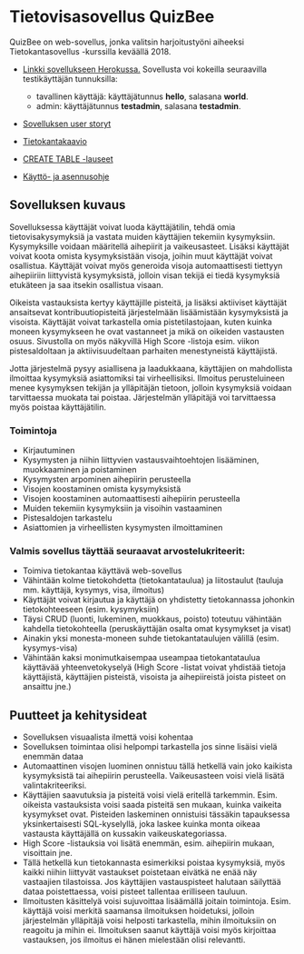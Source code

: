 # Tietovisasovellus QuizBee

QuizBee on web-sovellus, jonka valitsin harjoitustyöni aiheeksi Tietokantasovellus -kurssilla keväällä 2018.

- [Linkki sovellukseen Herokussa.](https://quizbee-demo.herokuapp.com/) Sovellusta voi kokeilla seuraavilla testikäyttäjän tunnuksilla:
  - tavallinen käyttäjä: käyttäjätunnus __hello__, salasana __world__.
  - admin: käyttäjätunnus __testadmin__, salasana __testadmin__.

- [Sovelluksen user storyt](https://github.com/mshroom/visailusivusto/blob/master/documentation/userstories.md)

- [Tietokantakaavio](https://github.com/mshroom/visailusivusto/blob/master/documentation/database_diagram.png)

- [CREATE TABLE -lauseet](https://github.com/mshroom/visailusivusto/blob/master/documentation/create_table_statements.md)

- [Käyttö- ja asennusohje](https://github.com/mshroom/visailusivusto/blob/master/documentation/usersguide.md)

## Sovelluksen kuvaus

Sovelluksessa käyttäjät voivat luoda käyttäjätilin, tehdä omia tietovisakysymyksiä ja vastata muiden käyttäjien tekemiin kysymyksiin. Kysymyksille voidaan määritellä aihepiirit ja vaikeusasteet. Lisäksi käyttäjät voivat koota omista kysymyksistään visoja, joihin muut käyttäjät voivat osallistua.  Käyttäjät voivat myös generoida visoja automaattisesti tiettyyn aihepiiriin liittyvistä kysymyksistä, jolloin visan tekijä ei tiedä kysymyksiä etukäteen ja saa itsekin osallistua visaan.

Oikeista vastauksista kertyy käyttäjille pisteitä, ja lisäksi aktiiviset käyttäjät ansaitsevat kontribuutiopisteitä järjestelmään lisäämistään kysymyksistä ja visoista. Käyttäjät voivat tarkastella  omia pistetilastojaan, kuten kuinka moneen kysymykseen he ovat vastanneet ja mikä on oikeiden vastausten osuus. Sivustolla on myös näkyvillä High Score -listoja esim. viikon pistesaldoltaan ja aktiivisuudeltaan parhaiten menestyneistä käyttäjistä. 

Jotta järjestelmä pysyy asiallisena ja laadukkaana, käyttäjien on mahdollista ilmoittaa kysymyksiä asiattomiksi tai virheellisiksi. Ilmoitus perusteluineen menee kysymyksen tekijän ja ylläpitäjän tietoon, jolloin kysymyksiä voidaan tarvittaessa muokata tai poistaa. Järjestelmän ylläpitäjä voi tarvittaessa myös poistaa käyttäjätilin.

### Toimintoja
* Kirjautuminen
* Kysymysten ja niihin liittyvien vastausvaihtoehtojen lisääminen, muokkaaminen ja poistaminen
* Kysymysten arpominen aihepiirin perusteella
* Visojen koostaminen omista kysymyksistä
* Visojen koostaminen automaattisesti aihepiirin perusteella
* Muiden tekemiin kysymyksiin ja visoihin vastaaminen
* Pistesaldojen tarkastelu
* Asiattomien ja virheellisten kysymysten ilmoittaminen

### Valmis sovellus täyttää seuraavat arvostelukriteerit:
* Toimiva tietokantaa käyttävä web-sovellus
* Vähintään kolme tietokohdetta (tietokantataulua) ja liitostaulut (tauluja mm. käyttäjä, kysymys, visa, ilmoitus)
* Käyttäjät voivat kirjautua ja käyttäjä on yhdistetty tietokannassa johonkin tietokohteeseen (esim. kysymyksiin)
* Täysi CRUD (luonti, lukeminen, muokkaus, poisto) toteutuu vähintään kahdella tietokohteella (peruskäyttäjän osalta omat kysymykset ja visat)
* Ainakin yksi monesta-moneen suhde tietokantataulujen välillä (esim. kysymys-visa)
* Vähintään kaksi monimutkaisempaa useampaa tietokantataulua käyttävää yhteenvetokyselyä (High Score -listat voivat yhdistää tietoja käyttäjistä, käyttäjien pisteistä, visoista ja aihepiireistä joista pisteet on ansaittu jne.)

## Puutteet ja kehitysideat

* Sovelluksen visuaalista ilmettä voisi kohentaa
* Sovelluksen toimintaa olisi helpompi tarkastella jos sinne lisäisi vielä enemmän dataa
* Automaattinen visojen luominen onnistuu tällä hetkellä vain joko kaikista kysymyksistä tai aihepiirin perusteella. Vaikeusasteen voisi vielä lisätä valintakriteeriksi.
* Käyttäjien saavutuksia ja pisteitä voisi vielä eritellä tarkemmin. Esim. oikeista vastauksista voisi saada pisteitä sen mukaan, kuinka vaikeita kysymykset ovat. Pisteiden laskeminen onnistuisi tässäkin tapauksessa yksinkertaisesti SQL-kyselyllä, joka laskee kuinka monta oikeaa vastausta käyttäjällä on kussakin vaikeuskategoriassa.
* High Score -listauksia voi lisätä enemmän, esim. aihepiirin mukaan, visoittain jne.
* Tällä hetkellä kun tietokannasta esimerkiksi poistaa kysymyksiä, myös kaikki niihin liittyvät vastaukset poistetaan eivätkä ne enää näy vastaajien tilastoissa. Jos käyttäjien vastauspisteet halutaan säilyttää dataa poistettaessa, voisi pisteet tallentaa erilliseen tauluun.
* Ilmoitusten käsittelyä voisi sujuvoittaa lisäämällä joitain toimintoja. Esim. käyttäjä voisi merkitä saamansa ilmoituksen hoidetuksi, jolloin järjestelmän ylläpitäjä voisi helposti tarkastella, mihin ilmoituksiin on reagoitu ja mihin ei. Ilmoituksen saanut käyttäjä voisi myös kirjoittaa vastauksen, jos ilmoitus ei hänen mielestään olisi relevantti.
